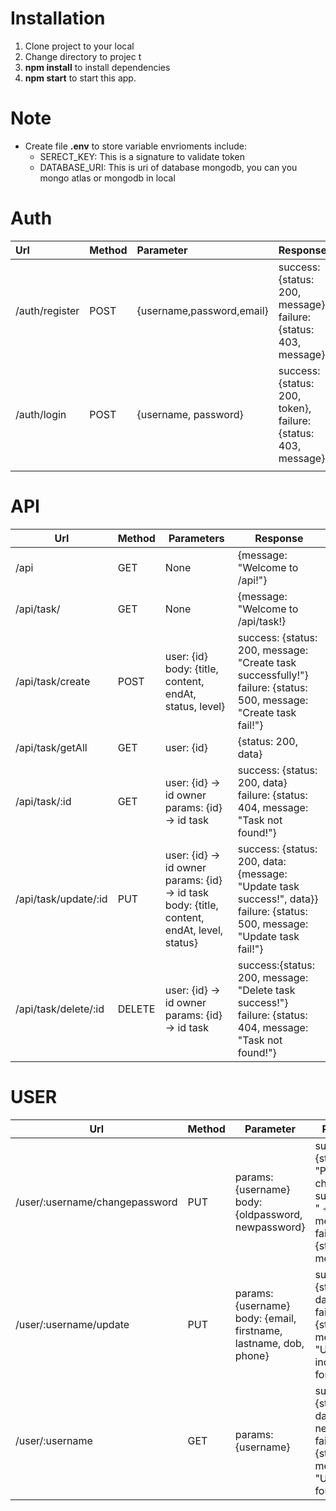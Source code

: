 # Installation
1. Clone project to your local
2. Change directory to projec t
3. **npm install** to install dependencies
4. **npm start** to start this app.

# Note
- Create file **.env** to store variable envrioments include:
    + SERECT_KEY: This is a signature to validate token
    + DATABASE_URI: This is uri of database mongodb, you can you mongo atlas or mongodb in local


# Auth
| Url 	|Method| Parameter 	| Response 	|
|:---	|:---	|:--- |:---	|
| /auth/register 	|POST| {username,password,email} 	| success:{status: 200, message}, failure: {status: 403, message} 	|
| /auth/login 	| POST|{username, password} 	| success:{status: 200, token}, failure: {status: 403, message} 	|
|  	|  	|  	|
# API
| Url 	| Method 	| Parameters 	| Response 	|
|---	|---	|---	|---	|
| /api 	| GET 	| None 	| {message: "Welcome to /api!"} 	|
| /api/task/ 	| GET 	| None 	| {message: "Welcome to /api/task!} 	|
| /api/task/create 	| POST 	| user: {id}<br>body: {title, content, endAt, status, level} 	| success: {status: 200, message: "Create task successfully!"}<br>failure: {status: 500, message: "Create task fail!"} 	|
| /api/task/getAll 	| GET 	| user: {id} 	| {status: 200, data} 	|
| /api/task/:id 	| GET 	| user: {id} -> id owner<br>params: {id} -> id task 	| success: {status: 200, data}<br>failure: {status: 404, message: "Task not found!"} 	|
| /api/task/update/:id 	| PUT 	| user: {id} -> id owner<br>params: {id} -> id task<br>body: {title, content, endAt, level, status} 	| success: {status: 200, data:{message: "Update task success!", data}}<br>failure: {status: 500, message: "Update task fail!"} 	|
| /api/task/delete/:id 	| DELETE 	| user: {id} -> id owner<br>params: {id} -> id task 	| success:{status: 200, message: "Delete task success!"}<br>failure: {status: 404, message: "Task not found!"} 	|
# USER
| Url 	| Method 	| Parameter 	| Response 	|
|---	|---	|---	|---	|
| /user/:username/changepassword 	| PUT 	| params: {username}<br>body: {oldpassword, newpassword} 	| success:{status: 200, "Password change successfully! " + message} <br>failure: {status: 403, message} 	|
| /user/:username/update 	| PUT 	| params: {username}<br>body: {email, firstname, lastname, dob, phone} 	| success:{status: 200, data}, <br>failure: {status: 403, message: "User is incorrect format!"} 	|
| /user/:username 	| GET 	| params: {username} 	| success: {status: 200, data: newUser},<br>failure: {status: 403, message: "User not found!"} 	|